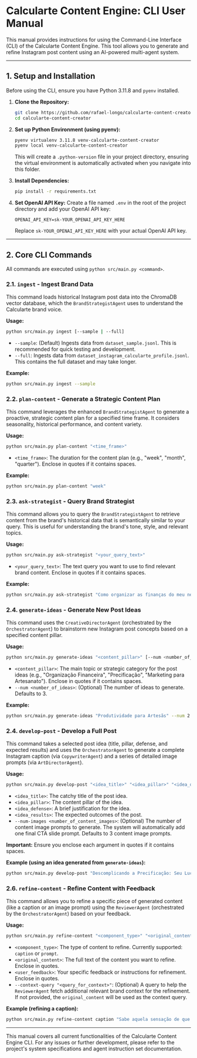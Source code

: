 # Calcularte Content Engine: CLI User Manual

This manual provides instructions for using the Command-Line Interface (CLI) of the Calcularte Content Engine. This tool allows you to generate and refine Instagram post content using an AI-powered multi-agent system.

---

## 1. Setup and Installation

Before using the CLI, ensure you have Python 3.11.8 and `pyenv` installed.

1.  **Clone the Repository:**
    ```bash
    git clone https://github.com/rafael-longo/calcularte-content-creator.git
    cd calcularte-content-creator
    ```

2.  **Set up Python Environment (using pyenv):**
    ```bash
    pyenv virtualenv 3.11.8 venv-calcularte-content-creator
    pyenv local venv-calcularte-content-creator
    ```
    This will create a `.python-version` file in your project directory, ensuring the virtual environment is automatically activated when you navigate into this folder.

3.  **Install Dependencies:**
    ```bash
    pip install -r requirements.txt
    ```

4.  **Set OpenAI API Key:**
    Create a file named `.env` in the root of the project directory and add your OpenAI API key:
    ```
    OPENAI_API_KEY=sk-YOUR_OPENAI_API_KEY_HERE
    ```
    Replace `sk-YOUR_OPENAI_API_KEY_HERE` with your actual OpenAI API key.

---

## 2. Core CLI Commands

All commands are executed using `python src/main.py <command>`.

### 2.1. `ingest` - Ingest Brand Data

This command loads historical Instagram post data into the ChromaDB vector database, which the `BrandStrategistAgent` uses to understand the Calcularte brand voice.

**Usage:**

```bash
python src/main.py ingest [--sample | --full]
```

*   `--sample`: (Default) Ingests data from `dataset_sample.jsonl`. This is recommended for quick testing and development.
*   `--full`: Ingests data from `dataset_instagram_calcularte_profile.jsonl`. This contains the full dataset and may take longer.

**Example:**

```bash
python src/main.py ingest --sample
```

### 2.2. `plan-content` - Generate a Strategic Content Plan

This command leverages the enhanced `BrandStrategistAgent` to generate a proactive, strategic content plan for a specified time frame. It considers seasonality, historical performance, and content variety.

**Usage:**

```bash
python src/main.py plan-content "<time_frame>"
```

*   `<time_frame>`: The duration for the content plan (e.g., "week", "month", "quarter"). Enclose in quotes if it contains spaces.

**Example:**

```bash
python src/main.py plan-content "week"
```

### 2.3. `ask-strategist` - Query Brand Strategist

This command allows you to query the `BrandStrategistAgent` to retrieve content from the brand's historical data that is semantically similar to your query. This is useful for understanding the brand's tone, style, and relevant topics.

**Usage:**

```bash
python src/main.py ask-strategist "<your_query_text>"
```

*   `<your_query_text>`: The text query you want to use to find relevant brand content. Enclose in quotes if it contains spaces.

**Example:**

```bash
python src/main.py ask-strategist "Como organizar as finanças do meu negócio artesanal?"
```

### 2.4. `generate-ideas` - Generate New Post Ideas

This command uses the `CreativeDirectorAgent` (orchestrated by the `OrchestratorAgent`) to brainstorm new Instagram post concepts based on a specified content pillar.

**Usage:**

```bash
python src/main.py generate-ideas "<content_pillar>" [--num <number_of_ideas>]
```

*   `<content_pillar>`: The main topic or strategic category for the post ideas (e.g., "Organização Financeira", "Precificação", "Marketing para Artesanato"). Enclose in quotes if it contains spaces.
*   `--num <number_of_ideas>`: (Optional) The number of ideas to generate. Defaults to 3.

**Example:**

```bash
python src/main.py generate-ideas "Produtividade para Artesãs" --num 2
```

### 2.4. `develop-post` - Develop a Full Post

This command takes a selected post idea (title, pillar, defense, and expected results) and uses the `OrchestratorAgent` to generate a complete Instagram caption (via `CopywriterAgent`) and a series of detailed image prompts (via `ArtDirectorAgent`).

**Usage:**

```bash
python src/main.py develop-post "<idea_title>" "<idea_pillar>" "<idea_defense>" "<idea_results>" [--num-images <number_of_content_images>]
```

*   `<idea_title>`: The catchy title of the post idea.
*   `<idea_pillar>`: The content pillar of the idea.
*   `<idea_defense>`: A brief justification for the idea.
*   `<idea_results>`: The expected outcomes of the post.
*   `--num-images <number_of_content_images>`: (Optional) The number of content image prompts to generate. The system will automatically add one final CTA slide prompt. Defaults to 3 content image prompts.

**Important:** Ensure you enclose each argument in quotes if it contains spaces.

**Example (using an idea generated from `generate-ideas`):**

```bash
python src/main.py develop-post "Descomplicando a Precificação: Seu Lucro na Ponta do Lápis!" "Precificação" "Este post oferece dicas práticas e mostra como o Calcularte simplifica a precificação para artesãs." "Aumentar o engajamento e direcionar tráfego para o Calcularte." --num-images 2
```

### 2.6. `refine-content` - Refine Content with Feedback

This command allows you to refine a specific piece of generated content (like a caption or an image prompt) using the `ReviewerAgent` (orchestrated by the `OrchestratorAgent`) based on your feedback.

**Usage:**

```bash
python src/main.py refine-content "<component_type>" "<original_content>" "<user_feedback>" [--context-query "<query_for_context>"]
```

*   `<component_type>`: The type of content to refine. Currently supported: `caption` or `prompt`.
*   `<original_content>`: The full text of the content you want to refine. Enclose in quotes.
*   `<user_feedback>`: Your specific feedback or instructions for refinement. Enclose in quotes.
*   `--context-query "<query_for_context>"`: (Optional) A query to help the `ReviewerAgent` fetch additional relevant brand context for the refinement. If not provided, the `original_content` will be used as the context query.

**Example (refining a caption):**

```bash
python src/main.py refine-content caption "Sabe aquela sensação de que o dinheiro escorre pelos dedos? 💸 Com o Calcularte, você vê para onde cada centavo vai! Precificar não precisa ser um bicho de sete cabeças! 💡 A gente te ajuda a dar o preço justo e ter lucro de verdade. **Calcularte** é a ferramenta que te dá clareza e controle. Chega de trabalhar de graça! ✅ O que você mais tem dificuldade na precificação? Conta pra gente nos comentários! 👇 Salve e compartilhe este post com uma amiga empreendedora! 🚀 (Conheça a ferramenta em) calcularte.com.br (link na bio!)" "Make the call to action more direct and add a strong sense of urgency."
```

---

This manual covers all current functionalities of the Calcularte Content Engine CLI. For any issues or further development, please refer to the project's system specifications and agent instruction set documentation.
